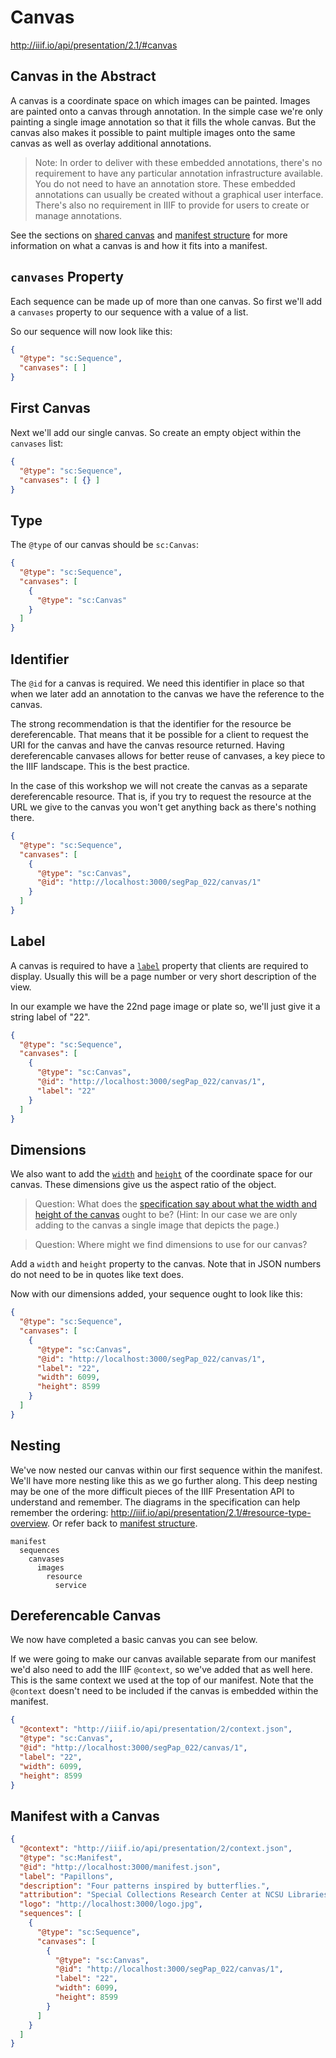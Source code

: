 # Canvas

http://iiif.io/api/presentation/2.1/#canvas

## Canvas in the Abstract

<!-- #todo:290 harmonize with language from presentation/shared-canvas.md -->
A canvas is a coordinate space on which images can be painted. Images are painted onto a canvas through annotation. In the simple case we're only painting a single image annotation so that it fills the whole canvas. But the canvas also makes it possible to paint multiple images onto the same canvas as well as overlay additional annotations.

> Note: In order to deliver with these embedded annotations, there's no requirement to have any particular annotation infrastructure available. You do not need to have an annotation store. These embedded annotations can usually be created without a graphical user interface. There's also no requirement in IIIF to provide for users to create or manage annotations.

See the sections on [shared canvas](presentation/shared-canvas.md) and [manifest structure](presentation/manifest-structure.md) for more information on what a canvas is and how it fits into a manifest.

## `canvases` Property

Each sequence can be made up of more than one canvas. So first we'll add a `canvases` property to our sequence with a value of a list.

<!-- #todo:380 what else to say about the canvases property? -->

So our sequence will now look like this:

```json
{
  "@type": "sc:Sequence",
  "canvases": [ ]
}
```

## First Canvas

Next we'll add our single canvas. So create an empty object within the `canvases` list:

```json
{
  "@type": "sc:Sequence",
  "canvases": [ {} ]
}
```

## Type

The `@type` of our canvas should be `sc:Canvas`:

```json
{
  "@type": "sc:Sequence",
  "canvases": [
    {
      "@type": "sc:Canvas"
    }
  ]
}
```

## Identifier

The `@id` for a canvas is required. We need this identifier in place so that when we later add an annotation to the canvas we have the reference to the canvas.

The strong recommendation is that the identifier for the resource be dereferencable. That means that it be possible for a client to request the URI for the canvas and have the canvas resource returned. Having dereferencable canvases allows for better reuse of canvases, a key piece to the IIIF landscape. This is the best practice.

In the case of this workshop we will not create the canvas as a separate dereferencable resource. That is, if you try to request the resource at the URL we give to the canvas you won't get anything back as there's nothing there.

```json
{
  "@type": "sc:Sequence",
  "canvases": [
    {
      "@type": "sc:Canvas",
      "@id": "http://localhost:3000/segPap_022/canvas/1"
    }
  ]
}
```

## Label

A canvas is required to have a [`label`](http://iiif.io/api/presentation/2.1/#label) property that clients are required to display. Usually this will be a page number or very short description of the view.

In our example we have the 22nd page image or plate so, we'll just give it a string label of "22".

```json
{
  "@type": "sc:Sequence",
  "canvases": [
    {
      "@type": "sc:Canvas",
      "@id": "http://localhost:3000/segPap_022/canvas/1",
      "label": "22"
    }
  ]
}
```

## Dimensions

We also want to add the [`width`](http://iiif.io/api/presentation/2.1/#width) and [`height`](http://iiif.io/api/presentation/2.1/#height) of the coordinate space for our canvas. These dimensions give us the aspect ratio of the object.

> Question: What does the [specification say about what the width and height of the canvas](http://iiif.io/api/presentation/2.1/#canvas) ought to be? (Hint: In our case we are only adding to the canvas a single image that depicts the page.)
<!-- Answer: make it the dimensions of the largest available image -->

> Question: Where might we find dimensions to use for our canvas?
<!-- Answer: The info.json of the image -->

Add a `width` and `height` property to the canvas. Note that in JSON numbers do not need to be in quotes like text does.

Now with our dimensions added, your sequence ought to look like this:

```json
{
  "@type": "sc:Sequence",
  "canvases": [
    {
      "@type": "sc:Canvas",
      "@id": "http://localhost:3000/segPap_022/canvas/1",
      "label": "22",
      "width": 6099,
      "height": 8599
    }
  ]
}
```

## Nesting

We've now nested our canvas within our first sequence within the manifest. We'll have more nesting like this as we go further along. This deep nesting may be one of the more difficult pieces of the IIIF Presentation API to understand and remember. The diagrams in the specification can help remember the ordering: http://iiif.io/api/presentation/2.1/#resource-type-overview. Or refer back to [manifest structure](manifest-structure.md).

```
manifest
  sequences
    canvases
      images
        resource
          service
```

## Dereferencable Canvas

We now have completed a basic canvas you can see below.

If we were going to make our canvas available separate from our manifest we'd also need to add the IIIF `@context`, so we've added that as well here. This is the same context we used at the top of our manifest. Note that the `@context` doesn't need to be included if the canvas is embedded within the manifest.

```json
{
  "@context": "http://iiif.io/api/presentation/2/context.json",
  "@type": "sc:Canvas",
  "@id": "http://localhost:3000/segPap_022/canvas/1",
  "label": "22",
  "width": 6099,
  "height": 8599
}
```

## Manifest with a Canvas

```json
{
  "@context": "http://iiif.io/api/presentation/2/context.json",
  "@type": "sc:Manifest",
  "@id": "http://localhost:3000/manifest.json",
  "label": "Papillons",
  "description": "Four patterns inspired by butterflies.",
  "attribution": "Special Collections Research Center at NCSU Libraries",
  "logo": "http://localhost:3000/logo.jpg",
  "sequences": [
    {
      "@type": "sc:Sequence",
      "canvases": [
        {
          "@type": "sc:Canvas",
          "@id": "http://localhost:3000/segPap_022/canvas/1",
          "label": "22",
          "width": 6099,
          "height": 8599
        }
      ]
    }
  ]
}
```
